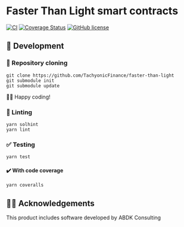 # Faster Than Light smart contracts
[![CI](https://github.com/TachyonicFinance/faster-than-light/actions/workflows/CI.yaml/badge.svg)](https://github.com/TachyonicFinance/faster-than-light/actions/workflows/CI.yaml)
[![Coverage Status](https://coveralls.io/repos/github/TachyonicFinance/faster-than-light/badge.svg?branch=master)](https://coveralls.io/github/TachyonicFinance/faster-than-light?branch=master)
[![GitHub license](https://img.shields.io/github/license/TachyonicFinance/faster-than-light)](https://github.com/TachyonicFinance/faster-than-light)

## 🚧 Development

### 🐑 Repository cloning
```terminal
git clone https://github.com/TachyonicFinance/faster-than-light
git submodule init
git submodule update
```

👨‍💻 Happy coding!

### 👕 Linting

```terminal
yarn solhint
yarn lint
```

### ✅ Testing

```terminal
yarn test
```

#### ✔️ With code coverage

```terminal
yarn coveralls
```

## 🤝🏿 Acknowledgements
This product includes software developed by ABDK Consulting